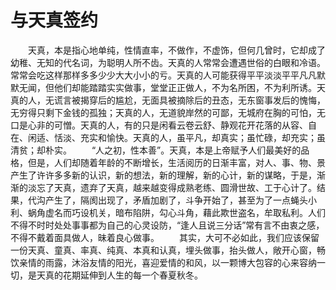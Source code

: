 # 与天真签约
　　天真，本是指心地单纯，性情直率，不做作，不虚饰，但何几曾时，它却成了幼稚、无知的代名词，为聪明人所不齿。天真的人常常会遭遇世俗的白眼和冷语。常常会吃这样那样多多少少大大小小的亏。天真的人可能获得平平淡淡平平凡凡默默无闻，但他们却能踏踏实实做事，堂堂正正做人，不为名所困，不为利所诱。天真的人，无谎言被揭穿后的尴尬，无面具被摘除后的丑态，无东窗事发后的愧悔，无穷得只剩下金钱的孤独；天真的人，无道貌岸然的可鄙，无城府在胸的可怕，无口是心非的可憎。天真的人，有的只是闲看云卷云舒、静观花开花落的从容、自在、闲适、恬淡、充实和愉快。天真的人，虽平凡，却真实；虽忙碌，却充实；虽清贫；却朴实。 
　　“人之初，性本善”。天真，本是上帝赋予人们最美好的品格，但是，人们却随着年龄的不断增长，生活阅历的日渐丰富，对人、事、物、景产生了许许多多新的认识，新的想法，新的理解，新的心计，新的谋略，于是，渐渐的淡忘了天真，遗弃了天真，越来越变得成熟老练、圆滑世故、工于心计了。结果，代沟产生了，隔阂出现了，矛盾加剧了，斗争开始了，甚至为了一点蝇头小利、蜗角虚名而巧设机关，暗布陷阱，勾心斗角，藉此欺世盗名，牟取私利。人们不得不时时处处事事都为自己的心灵设防，“逢人且说三分话”常有言不由衷之感，不得不戴着面具做人，昧着良心做事。 
　　其实，大可不必如此，我们应该保留一份天真、童真、率真、纯真、本真和认真，埋头做事，抬头做人，敞开心窗，畅饮亲情的雨露，沐浴友情的阳光，喜迎爱情的和风，以一颗博大包容的心来容纳一切，是天真的花期延伸到人生的每一个春夏秋冬。
 